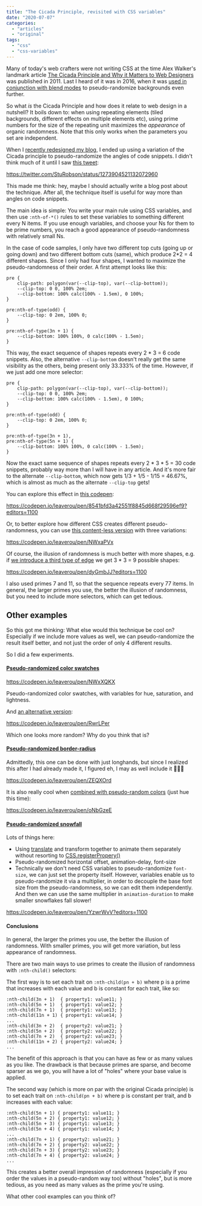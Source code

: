```yaml
---
title: "The Cicada Principle, revisited with CSS variables"
date: "2020-07-07"
categories: 
  - "articles"
  - "original"
tags: 
  - "css"
  - "css-variables"
---
```


Many of today's web crafters were not writing CSS at the time Alex Walker's landmark article [The Cicada Principle and Why it Matters to Web Designers](https://www.sitepoint.com/the-cicada-principle-and-why-it-matters-to-web-designers/) was published in 2011. Last I heard of it was in 2016, when it was [used in conjunction with blend modes](https://css-tricks.com/cicada-principle-css/) to pseudo-randomize backgrounds even further.

So what _is_ the Cicada Principle and how does it relate to web design in a nutshell? It boils down to: when using repeating elements (tiled backgrounds, different effects on multiple elements etc), using prime numbers for the size of the repeating unit maximizes the _appearance_ of organic randomness. Note that this only works when the parameters you set are independent.

When I [recently redesigned my blog](https://lea.verou.me/2020/06/new-decade-new-theme/), I ended up using a variation of the Cicada principle to pseudo-randomize the angles of code snippets. I didn't think much of it until I saw [this tweet](https://twitter.com/StuRobson/status/1273904521132072960):

https://twitter.com/StuRobson/status/1273904521132072960

This made me think: hey, maybe I should actually write a blog post about the technique. After all, the technique itself is useful for way more than angles on code snippets.

The main idea is simple: You write your main rule using CSS variables, and then use `:nth-of-*()` rules to set these variables to something different every N items. If you use enough variables, and choose your Ns for them to be prime numbers, you reach a good appearance of pseudo-randomness with relatively small Ns.

In the case of code samples, I only have two different top cuts (going up or going down) and two different bottom cuts (same), which produce 2\*2 = 4 different shapes. Since I only had four shapes, I wanted to maximize the pseudo-randomness of their order. A first attempt looks like this:

```
pre {
	clip-path: polygon(var(--clip-top), var(--clip-bottom));
	--clip-top: 0 0, 100% 2em;
	--clip-bottom: 100% calc(100% - 1.5em), 0 100%;
}

pre:nth-of-type(odd) {
	--clip-top: 0 2em, 100% 0;
}

pre:nth-of-type(3n + 1) {
	--clip-bottom: 100% 100%, 0 calc(100% - 1.5em);
}
```

This way, the exact sequence of shapes repeats every 2 \* 3 = 6 code snippets. Also, the alternative `--clip-bottom` doesn't really get the same visibility as the others, being present only 33.333% of the time. However, if we just add one more selector:

```
pre {
	clip-path: polygon(var(--clip-top), var(--clip-bottom));
	--clip-top: 0 0, 100% 2em;
	--clip-bottom: 100% calc(100% - 1.5em), 0 100%;
}

pre:nth-of-type(odd) {
	--clip-top: 0 2em, 100% 0;
}

pre:nth-of-type(3n + 1),
pre:nth-of-type(5n + 1) {
	--clip-bottom: 100% 100%, 0 calc(100% - 1.5em);
}
```

Now the exact same sequence of shapes repeats every 2 \* 3 \* 5 = 30 code snippets, probably way more than I will have in any article. And it's more fair to the alternate `--clip-bottom`, which now gets 1/3 + 1/5 - 1/15 = 46.67%, which is almost as much as the alternate `--clip-top` gets!

You can explore this effect in [this codepen](https://codepen.io/leaverou/pen/8541bfd3a42551f8845d668f29596ef9?editors=1100):

https://codepen.io/leaverou/pen/8541bfd3a42551f8845d668f29596ef9?editors=1100

Or, to better explore how different CSS creates different pseudo-randomness, you can use [this content-less version](https://codepen.io/leaverou/pen/NWxaPVx) with three variations:

https://codepen.io/leaverou/pen/NWxaPVx

Of course, the illusion of randomness is much better with more shapes, e.g. if [we introduce a third type of edge](https://codepen.io/leaverou/pen/dyGmbJJ?editors=1100) we get 3 \* 3 = 9 possible shapes:

https://codepen.io/leaverou/pen/dyGmbJJ?editors=1100

I also used primes 7 and 11, so that the sequence repeats every 77 items. In general, the larger primes you use, the better the illusion of randomness, but you need to include more selectors, which can get tedious.

## Other examples

So this got me thinking: What else would this technique be cool on? Especially if we include more values as well, we can pseudo-randomize the result itself better, and not just the order of only 4 different results.

So I did a few experiments.

#### [Pseudo-randomized color swatches](https://codepen.io/leaverou/pen/RwrLPer)

https://codepen.io/leaverou/pen/NWxXQKX

Pseudo-randomized color swatches, with variables for hue, saturation, and lightness.

And [an alternative version](https://codepen.io/leaverou/pen/RwrLPer):

https://codepen.io/leaverou/pen/RwrLPer

Which one looks more random? Why do you think that is?

#### [Pseudo-randomized border-radius](https://codepen.io/leaverou/pen/ZEQXOrd)

Admittedly, this one can be done with just longhands, but since I realized this after I had already made it, I figured eh, I may as well include it 🤷🏽‍♀️

https://codepen.io/leaverou/pen/ZEQXOrd

It is also really cool when [combined with pseudo-random colors](https://codepen.io/leaverou/pen/oNbGzeE) (just hue this time):

https://codepen.io/leaverou/pen/oNbGzeE

#### [Pseudo-randomized snowfall](https://codepen.io/leaverou/pen/YzwrWvV?editors=1100)

Lots of things here:

- Using [translate](https://developer.mozilla.org/en-US/docs/Web/CSS/translate) and transform together to animate them separately without resorting to [CSS.registerPropery()](https://developer.mozilla.org/en-US/docs/Web/API/CSS/RegisterProperty)
- Pseudo-randomized horizontal offset, animation-delay, font-size
- Technically we don't need CSS variables to pseudo-randomize `font-size`, we can just set the property itself. However, variables enable us to pseudo-randomize it via a multiplier, in order to decouple the base font size from the pseudo-randomness, so we can edit them independently. And then we can use the same multiplier in `animation-duration` to make smaller snowflakes fall slower!

https://codepen.io/leaverou/pen/YzwrWvV?editors=1100

#### Conclusions

In general, the larger the primes you use, the better the illusion of randomness. With smaller primes, you will get more variation, but less appearance of randomness.

There are two main ways to use primes to create the illusion of randomness with `:nth-child()` selectors:

The first way is to set each trait on `:nth-child(pn + b)` where p is a prime that increases with each value and b is constant for each trait, like so:

```
:nth-child(3n + 1)  { property1: value11; }
:nth-child(5n + 1)  { property1: value12; }
:nth-child(7n + 1)  { property1: value13; }
:nth-child(11n + 1) { property1: value14; }
...
:nth-child(3n + 2)  { property2: value21; }
:nth-child(5n + 2)  { property2: value22; }
:nth-child(7n + 2)  { property2: value23; }
:nth-child(11n + 2) { property2: value24; }
...
```

The benefit of this approach is that you can have as few or as many values as you like. The drawback is that because primes are sparse, and become sparser as we go, you will have a lot of "holes" where your base value is applied.

The second way (which is more on par with the original Cicada principle) is to set each trait on `:nth-child(pn + b)` where p is constant per trait, and b increases with each value:

```
:nth-child(5n + 1) { property1: value11; }
:nth-child(5n + 2) { property1: value12; }
:nth-child(5n + 3) { property1: value13; }
:nth-child(5n + 4) { property1: value14; }
...
:nth-child(7n + 1) { property2: value21; }
:nth-child(7n + 2) { property2: value22; }
:nth-child(7n + 3) { property2: value23; }
:nth-child(7n + 4) { property2: value24; }
...
```

This creates a better overall impression of randomness (especially if you order the values in a pseudo-random way too) without "holes", but is more tedious, as you need as many values as the prime you're using.

What other cool examples can you think of?
